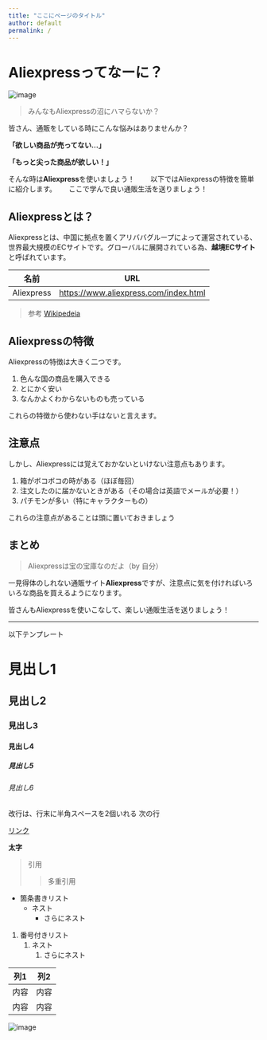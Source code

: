 ```yaml
---
title: "ここにページのタイトル"
author: default
permalink: /
---
```

# Aliexpressってなーに？
![image](https://ja.wikipedia.org/wiki/AliExpress#/media/%E3%83%95%E3%82%A1%E3%82%A4%E3%83%AB:Aliexpress_logo.svg)
> みんなもAliexpressの沼にハマらないか？

皆さん、通販をしている時にこんな悩みはありませんか？

**「欲しい商品が売ってない…」**

**「もっと尖った商品が欲しい！」**
  
そんな時は**Aliexpress**を使いましょう！　　
以下ではAliexpressの特徴を簡単に紹介します。　　
ここで学んで良い通販生活を送りましょう！

## Aliexpressとは？
Aliexpressとは、中国に拠点を置くアリババグループによって運営されている、世界最大規模のECサイトです。グローバルに展開されている為、**越境ECサイト**と呼ばれています。

| 名前  | URL  |
|-----|-----|
| Aliexpress  | https://www.aliexpress.com/index.html  |
> 参考 [Wikipedeia](https://www.aliexpress.com/index.html)

## Aliexpressの特徴
Aliexpressの特徴は大きく二つです。  
1. 色んな国の商品を購入できる
2. とにかく安い
3. なんかよくわからないものも売っている

これらの特徴から使わない手はないと言えます。


## 注意点
しかし、Aliexpressには覚えておかないといけない注意点もあります。
1. 箱がボコボコの時がある（ほぼ毎回）
2. 注文したのに届かないときがある（その場合は英語でメールが必要！）
3. パチモンが多い（特にキャラクターもの）

これらの注意点があることは頭に置いておきましょう

## まとめ
> Aliexpressは宝の宝庫なのだよ（by 自分）

一見得体のしれない通販サイト**Aliexpress**ですが、注意点に気を付ければいろいろな商品を買えるようになります。

皆さんもAliexpressを使いこなして、楽しい通販生活を送りましょう！




---

以下テンプレート

# 見出し1
## 見出し2
### 見出し3
#### 見出し4
##### 見出し5
###### 見出し6

改行は、行末に半角スペースを2個いれる
次の行

[リンク](https://www.google.co.jp/)

**太字**

> 引用
>> 多重引用


- 箇条書きリスト
  - ネスト
    - さらにネスト


1. 番号付きリスト
   1. ネスト
      1. さらにネスト


| 列1  | 列2  |
|-----|-----|
| 内容  | 内容  |
| 内容  | 内容  |

![image](/GHPages_WebSite/assets/images/logo-150.png)
